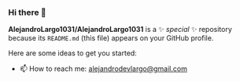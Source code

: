 ### Hi there 👋


**AlejandroLargo1031/AlejandroLargo1031** is a ✨ _special_ ✨ repository because its `README.md` (this file) appears on your GitHub profile.

Here are some ideas to get you started:

- 📫 How to reach me: alejandrodevlargo@gmail.com

